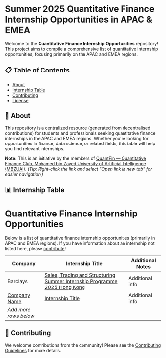 # Summer 2025 Quantitative Finance Internship Opportunities in APAC & EMEA

Welcome to the **Quantitative Finance Internship Opportunities** repository! This project aims to compile a comprehensive list of quantitative internship opportunities, focusing primarily on the APAC and EMEA regions.

## 📋 Table of Contents
- [About](#about)
- [Internship Table](#internship-table)
- [Contributing](#contributing)
- [License](#license)

## 🌟 About

This repository is a centralized resource (generated from decentralised contributions) for students and professionals seeking quantitative finance internships in the APAC and EMEA regions. Whether you're looking for opportunities in finance, data science, or related fields, this table will help you find relevant internships.

**Note:** This is an initiative by the members of [QuantFin — Quantitative Finance Club, Mohamed bin Zayed University of Artificial Intelligence (MBZUAI)](https://www.thequantfin.com/). *(Tip: Right-click the link and select "Open link in new tab" for easier navigation.)*

## 📊 Internship Table

# Quantitative Finance Internship Opportunities

Below is a list of quantitative finance internship opportunities (primarily in APAC and EMEA regions). If you have information about an internship not listed here, please [contribute](#contributing)!

| **Company**          | **Internship Title**   | **Additional Notes**            |
|----------------------|------------------------|---------------------------------|
| Barclays    | [Sales, Trading and Structuring Summer Internship Programme 2025 Hong Kong](#https://search.jobs.barclays/job/hong-kong/sales-trading-and-structuring-summer-internship-programme-2025-hong-kong/13015/68267852816#anchor-description)  | Additional info                 |
| [Company Name](#)    | [Internship Title](#)  | Additional info                 |
| *Add more rows below*|                        |                                 |

## 🤝 Contributing

We welcome contributions from the community! Please see the [Contributing Guidelines](CONTRIBUTING.md) for more details.
